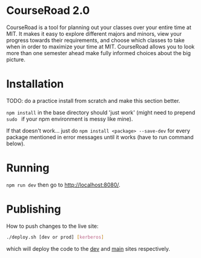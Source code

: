 # CourseRoad 2.0
CourseRoad is a tool for planning out your classes over your entire time at MIT.
It makes it easy to explore different majors and minors,
view your progress towards their requirements,
and choose which classes to take when in order to maximize your time at MIT.
CourseRoad allows you to look more than one semester ahead make fully informed choices about the big picture.

# Installation
TODO: do a practice install from scratch and make this section better.

`npm install` in the base directory should 'just work' (might need to prepend `sudo ` if your npm environment is messy like mine).

If that doesn't work... just do `npm install <package> --save-dev` for every package mentioned in error messages until it works (have to run command below).

# Running
`npm run dev` then go to <http://localhost:8080/>.

# Publishing

How to push changes to the live site:
```bash
./deploy.sh [dev or prod] [kerberos]
```
which will deploy the code to the [dev](https://courseroad.mit.edu/dev/) and [main](https://courseroad.mit.edu/) sites respectively.
